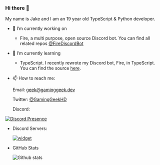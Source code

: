 ### Hi there 👋

My name is Jake and I am an 19 year old TypeScript & Python developer.

- 🔭 I’m currently working on
  * Fire, a multi purpose, open source Discord bot. You can find all related repos [@FireDiscordBot](https://github.com/FireDiscordBot)

- 🌱 I’m currently learning
  * TypeScript. I recently rewrote my Discord bot, Fire, in TypeScript. You can find the source [here](https://github.com/FireDiscordBot/bot).
  
- 📫 How to reach me:

  Email: geek@gaminggeek.dev
  
  Twitter: [@GamingGeekHD](https://twitter.com/gaminggeekhd)
  
  Discord:

 [![Discord Presence](https://lanyard-profile-readme.vercel.app/api/341620310300295179)](https://discord.com/users/341620310300295179)
  
- Discord Servers:
  
  [![widget](https://inv.wtf/widget/hobbitcraft)](https://inv.wtf/hobbitcraft)
  
- GitHub Stats

  ![Github stats](https://github-readme-stats.vercel.app/api?username=DerpDerpling&theme=blueberry&count_private=true&hide_border=true&line_height=25)

